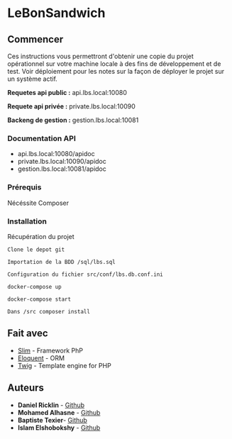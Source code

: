 # LeBonSandwich

## Commencer

Ces instructions vous permettront d'obtenir une copie du projet opérationnel sur votre machine locale à des fins de développement et de test. Voir déploiement pour les notes sur la façon de déployer le projet sur un système actif.

**Requetes api public :** api.lbs.local:10080

**Requete api privée :** private.lbs.local:10090

**Backeng de gestion :** gestion.lbs.local:10081

### Documentation API
* api.lbs.local:10080/apidoc
* private.lbs.local:10090/apidoc
* gestion.lbs.local:10081/apidoc


### Prérequis

Nécéssite Composer

### Installation

Récupération du projet

```
Clone le depot git
```

```
Importation de la BDD /sql/lbs.sql
```

```
Configuration du fichier src/conf/lbs.db.conf.ini
```

```
docker-compose up
```

```
docker-compose start
```

```
Dans /src composer install
```

## Fait avec

* [Slim](https://www.slimframework.com/) - Framework PhP
* [Eloquent](https://laravel.com/docs/5.0/eloquent) - ORM
* [Twig](https://twig.symfony.com/) - Template engine for PHP

## Auteurs

* **Daniel Ricklin** - [Github](https://github.com/DanielRicklin)
* **Mohamed Alhasne** - [Github](https://github.com/alhasnecode)
* **Baptiste Texier**- [Github](https://github.com/texier54)
* **Islam Elshobokshy** - [Github](https://github.com/elshobokshy)
